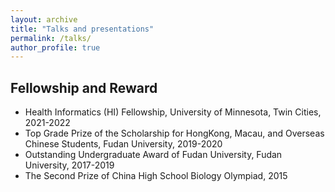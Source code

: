 ```yaml
---
layout: archive
title: "Talks and presentations"
permalink: /talks/
author_profile: true
---
```


Fellowship and Reward
---------------------
* Health Informatics (HI) Fellowship, University of Minnesota, Twin Cities, 2021-2022
* Top Grade Prize of the Scholarship for HongKong, Macau, and Overseas Chinese Students, Fudan University, 2019-2020
* Outstanding Undergraduate Award of Fudan University, Fudan University, 2017-2019
* The Second Prize of China High School Biology Olympiad, 2015
